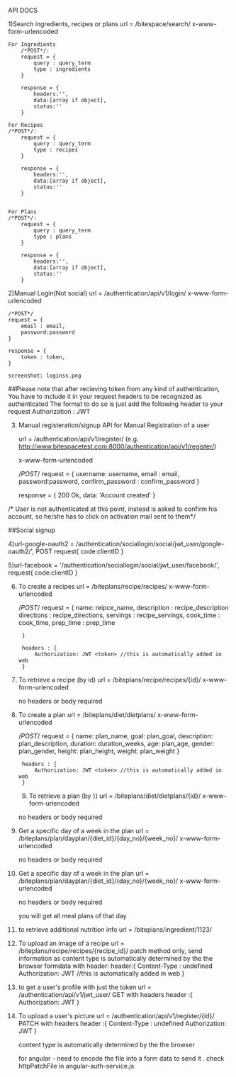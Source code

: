API DOCS


1)Search ingredients, recipes or plans
    url = /bitespace/search/
    x-www-form-urlencoded

    For Ingredients
        /*POST*/:
        request = {
            query : query_term
            type : ingredients
        }

        response = {
            headers:'',
            data:[array if object],
            status:''	
        }

    For Recipes
    /*POST*/:
        request = {
            query : query_term
            type : recipes
        }

        response = {
            headers:'',
            data:[array if object],
            status:''	
        }
        
        
    For Plans
    /*POST*/:
        request = {
            query : query_term
            type : plans
        }

        response = {
            headers:'',
            data:[array if object],
            status:''	
        }

2)Manual Login(Not social)
    url = /authentication/api/v1/login/
    x-www-form-urlencoded
    
	/*POST*/
	request = {
		email : email,
		password:password
	}

	response = {
		token : token,
	}

	screenshot: loginss.png

##Please note that after recieving token from any kind of authentication, You have to include 
it in your request headers to be recognized as authenticated
The format to do so is just add the following header to your request
Authorization : JWT <token>


3) Manual registeration/signup
    API for Manual Registration of a user
    
    url = /authentication/api/v1/register/
    (e.g. http://www.bitespacetest.com:8000/authentication/api/v1/register/)
 
    x-www-form-urlencoded
 
	/*POST*/
		request = {
			username: username,
			email : email,
			password:password,
			confirm_password : confirm_password 
		}

	
	response = {
	 200 Ok,
	 data: 'Account created'
	}

	

/* User is not authenticated at this point, instead is asked to confirm his account, 
so he/she has to click on activation mail sent to them*/

##Social signup

4)url-google-oauth2 = /authentication/sociallogin/social/jwt_user/google-oauth2/',
POST request{
	code:clientID
}


5)url-facebook = '/authentication/sociallogin/social/jwt_user/facebook/',
request{
	code:clientID
}


6) To create a recipes
    url = /biteplans/recipe/recipes/
    x-www-form-urlencoded
    
    /*POST*/
		request = {
			name: reipce_name,
			description : recipe_description
            directions : recipe_directions,
			servings : recipe_servings,
            cook_time : cook_time,
            prep_time : prep_time
            
		}
        
        headers : {
            Authorization: JWT <token> //this is automatically added in web
        }
        
7) To retrieve a recipe (by id)
    url = /biteplans/recipe/recipes/{id}/
    x-www-form-urlencoded
    
    no headers or body required
    
8) To create a plan
   url = /biteplans/diet/dietplans/
   x-www-form-urlencoded
   
   /*POST*/
   request = {
          name: plan_name,
          goal: plan_goal,
          description: plan_description,
          duration: duration_weeks,
          age: plan_age,
          gender: plan_gender,
          height: plan_height,
          weight: plan_weight
   }
        
        headers : {
            Authorization: JWT <token> //this is automatically added in web
        }

    9) To retrieve a plan (by
})
    url = /biteplans/diet/dietplans/{id}/
    x-www-form-urlencoded
    
    no headers or body required
    
10) Get a specific day of a week in the plan
    url = /biteplans/plan/dayplan/{diet_id}/{day_no}/{week_no}/
    x-www-form-urlencoded
    
    no headers or body required

11) Get a specific day of a week in the plan
    url = /biteplans/plan/dayplan/{diet_id}/{day_no}/{week_no}/
    x-www-form-urlencoded
    
    no headers or body required

    you will get all meal plans of that day
    
12) to retrieve additional nutrition info 
    url = /biteplans/ingredient/1123/
    
13) To upload an image of a recipe
    url = /biteplans/recipe/recipes/{recipe_id}/
    patch method only, send information as 
    content type is automatically determined by the the browser
    formdata with header:
    header:{
        Content-Type : undefined
        Authorization: JWT <token> //this is automatically added in web
    }
    
14) to get a user's profile with just the token
    url = /authentication/api/v1/jwt_user/
    GET
    with headers
    header :{
        Authorization: JWT <token>
    }
    
    
15) To upload a user's picture 
    url = /authentication/api/v1/register/{id}/
    PATCH
    with headers
    header :{
        Content-Type : undefined
        Authorization: JWT <token>
    }
    
    content type is automatically determined by the the browser
    
    for angular - need to encode the file into a form data to send 
    it . check httpPatchFile in angular-auth-service.js
    